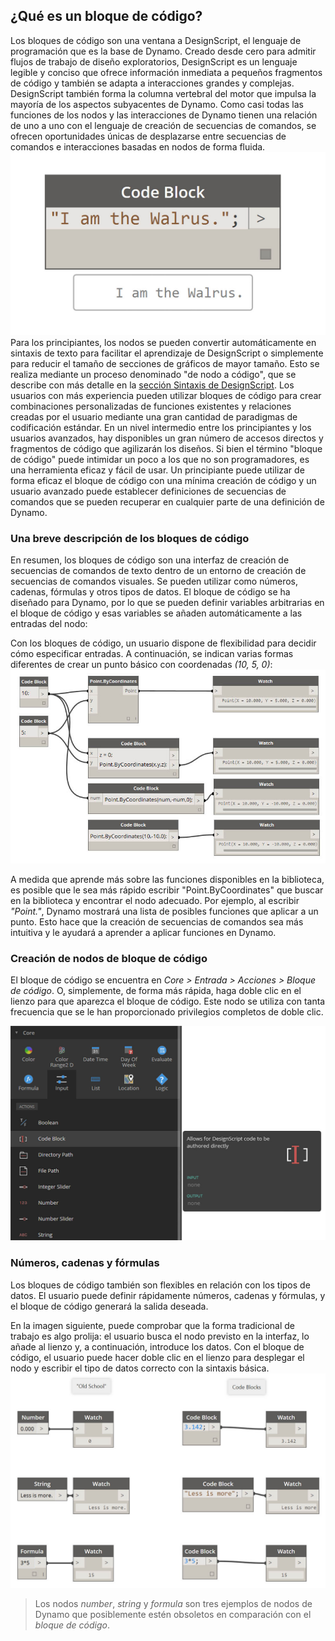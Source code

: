 

## ¿Qué es un bloque de código?

Los bloques de código son una ventana a DesignScript, el lenguaje de programación que es la base de Dynamo. Creado desde cero para admitir flujos de trabajo de diseño exploratorios, DesignScript es un lenguaje legible y conciso que ofrece información inmediata a pequeños fragmentos de código y también se adapta a interacciones grandes y complejas. DesignScript también forma la columna vertebral del motor que impulsa la mayoría de los aspectos subyacentes de Dynamo. Como casi todas las funciones de los nodos y las interacciones de Dynamo tienen una relación de uno a uno con el lenguaje de creación de secuencias de comandos, se ofrecen oportunidades únicas de desplazarse entre secuencias de comandos e interacciones basadas en nodos de forma fluida. ![Introducción a los bloques de código](images/7-1/daisy.jpg) Para los principiantes, los nodos se pueden convertir automáticamente en sintaxis de texto para facilitar el aprendizaje de DesignScript o simplemente
para reducir el tamaño de secciones de gráficos de mayor tamaño. Esto se realiza mediante un proceso denominado "de nodo a código", que se describe con más detalle en la [sección Sintaxis de DesignScript](7-2_Design-Script-syntax.md). Los usuarios con más experiencia pueden utilizar bloques de código para crear combinaciones personalizadas de funciones existentes y relaciones creadas por el usuario mediante una gran cantidad de paradigmas de codificación estándar. En un nivel intermedio entre los principiantes y los usuarios avanzados, hay disponibles un gran número de accesos directos y fragmentos de código que agilizarán los diseños. Si bien el término "bloque de código" puede intimidar un poco a los que no son programadores, es una herramienta eficaz y fácil de usar. Un principiante puede utilizar de forma eficaz el bloque de código con una mínima creación de código y un usuario avanzado puede establecer definiciones de secuencias de
comandos que se pueden recuperar en cualquier parte de una definición de Dynamo.

### Una breve descripción de los bloques de código

En resumen, los bloques de código son una interfaz de creación de secuencias de comandos de texto dentro de un entorno de creación de secuencias de comandos visuales. Se pueden utilizar como números, cadenas, fórmulas y otros tipos de datos. El bloque de código se ha diseñado para Dynamo, por lo que se pueden definir variables arbitrarias en el bloque de código y esas variables se añaden automáticamente a las entradas del nodo:

Con los bloques de código, un usuario dispone de flexibilidad para decidir cómo especificar entradas. A continuación, se indican varias formas diferentes de crear un punto básico con coordenadas *(10, 5, 0)*: ![Flexibilidad](images/7-2/flexibility.jpg)

A medida que aprende más sobre las funciones disponibles en la biblioteca, es posible que le sea más rápido escribir "Point.ByCoordinates" que buscar en la biblioteca y encontrar el nodo adecuado. Por ejemplo, al escribir *"Point."*, Dynamo mostrará una lista de posibles funciones que aplicar a un punto. Esto hace que la creación de secuencias de comandos sea más intuitiva y le ayudará a aprender a aplicar funciones en Dynamo.

### Creación de nodos de bloque de código

El bloque de código se encuentra en *Core > Entrada > Acciones > Bloque de código*. O, simplemente, de forma más rápida, haga doble clic en el lienzo para que aparezca el bloque de código. Este nodo se utiliza con tanta frecuencia que se le han proporcionado privilegios completos de doble clic.

![Introducción a los bloques de código](images/7-1/uicb.jpg)

### Números, cadenas y fórmulas

Los bloques de código también son flexibles en relación con los tipos de datos. El usuario puede definir rápidamente números, cadenas y fórmulas, y el bloque de código generará la salida deseada.

En la imagen siguiente, puede comprobar que la forma tradicional de trabajo es algo prolija: el usuario busca el nodo previsto en la interfaz, lo añade al lienzo y, a continuación, introduce los datos. Con el bloque de código, el usuario puede hacer doble clic en el lienzo para desplegar el nodo y escribir el tipo de datos correcto con la sintaxis básica. ![Nodos obsoletos](images/7-3/obsolete01.jpg)

> Los nodos *number*, *string* y *formula* son tres ejemplos de nodos de Dynamo que posiblemente estén obsoletos en comparación con el *bloque de código*.

